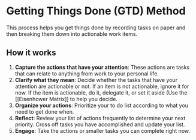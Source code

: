 # Getting Things Done (GTD) Method
This process helps you get things done by recording tasks on paper and then breaking them down into actionable work items.
## How it works
1. **Capture the actions that have your attention**: These actions are tasks that can relate to anything from work to your personal life. 
2. **Clarify what they mean**: Decide whether the tasks that have your attention are actionable or not. If an item is not actionable, ignore it for now. If the item is actionable, do it, delegate it, or set it aside (Use the [[Eisenhower Matrix]] to help you decide. 
3. **Organize your actions**: Prioritize your to do list according to what you need to get done when.
4. **Reflect**: Review your list of actions frequently to determine your next priority. Cross off tasks you have accomplished and update your list.
5. **Engage**: Take the actions or smaller tasks you can complete right now.


